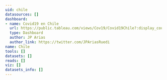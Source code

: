 ```yaml
---
uid: chile
datasources: []
dashboard:
- name: Covid19 en Chile
  url: https://public.tableau.com/views/Cov19/Covid19Chile?:display_count=y&publish=yes&:origin=viz_share_link&:showVizHome=no
  type: Dashboard
  author: JP Arias
  author_link: https://twitter.com/JPAriasRuedi
name: Chile
tools: []
datasets: []
reads: []
viz: []
datasets_info: []
---
```


